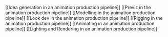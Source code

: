 [[Idea generation in an animation production pipeline]]
[[Previz in the animation production pipeline]]
[[Modelling in the animation production pipeline]]
[[Look dev in the animation production pipeline]]
[[Rigging in the animation production pipeline]]
[[Animating in an animation production pipeline]]
[[Lighting and Rendering in an animation production pipeline]]